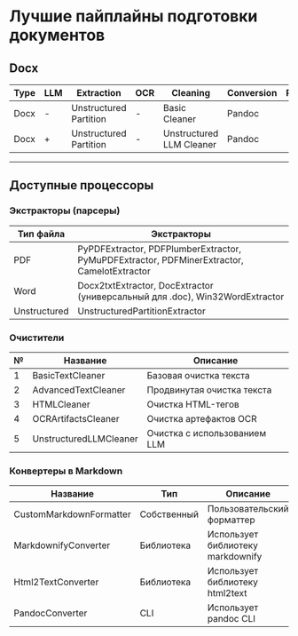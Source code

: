 # Лучшие пайплайны подготовки документов

## Docx

| Type | LLM | Extraction             | OCR | Cleaning                 | Conversion | Rem          | 
| ---- | --- | ---------------------- | --- | ------------------------ | ---------- | -----------  |
| Docx | -   | Unstructured Partition | -   | Basic Cleaner            | Pandoc     |              |
| Docx | +   | Unstructured Partition | -   | Unstructured LLM Cleaner | Pandoc     |              |

---

## Доступные процессоры

### Экстракторы (парсеры)

| Тип файла    | Экстракторы                                                                                |
| ------------ | ------------------------------------------------------------------------------------------ |
| PDF          | PyPDFExtractor, PDFPlumberExtractor, PyMuPDFExtractor, PDFMinerExtractor, CamelotExtractor |
| Word         | Docx2txtExtractor, DocExtractor (универсальный для .doc), Win32WordExtractor               |
| Unstructured | UnstructuredPartitionExtractor                                                             |

### Очистители

| №   | Название               | Описание                     |
| --- | ---------------------- | ---------------------------- |
| 1   | BasicTextCleaner       | Базовая очистка текста       |
| 2   | AdvancedTextCleaner    | Продвинутая очистка текста   |
| 3   | HTMLCleaner            | Очистка HTML-тегов           |
| 4   | OCRArtifactsCleaner    | Очистка артефактов OCR       |
| 5   | UnstructuredLLMCleaner | Очистка с использованием LLM |

### Конвертеры в Markdown

| Название                | Тип         | Описание                          |
| ----------------------- | ----------- | --------------------------------- |
| CustomMarkdownFormatter | Собственный | Пользовательский форматтер        |
| MarkdownifyConverter    | Библиотека  | Использует библиотеку markdownify |
| Html2TextConverter      | Библиотека  | Использует библиотеку html2text   |
| PandocConverter         | CLI         | Использует pandoc CLI             |